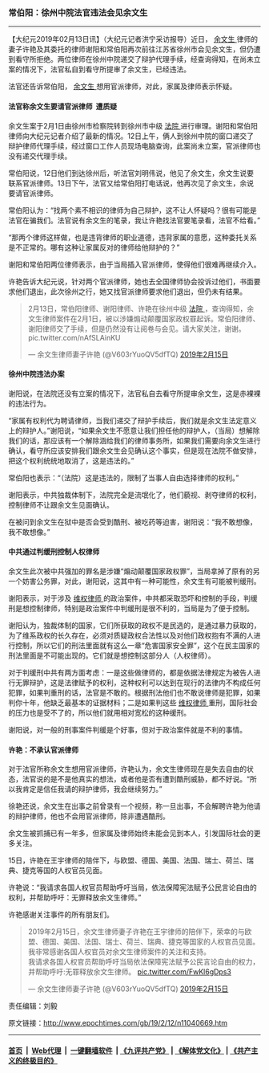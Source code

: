 ### 常伯阳：徐州中院法官违法会见余文生
------------------------

<p>
 【大纪元2019年02月13日讯】（大纪元记者洪宁采访报导）近日，
 <a href="http://www.epochtimes.com/gb/tag/%E4%BD%99%E6%96%87%E7%94%9F.html">
  余文生
 </a>
 律师的妻子许艳及其委托的律师谢阳和常伯阳再次前往江苏省徐州市会见余文生，但仍遭到看守所拒绝。两位律师在徐州中院递交了辩护代理手续，经查询得知，在尚未立案的情况下，法官私自到看守所提审了余文生，已经违法。
</p>
<p>
 法官还告诉常伯阳，
 <a href="http://www.epochtimes.com/gb/tag/%E4%BD%99%E6%96%87%E7%94%9F.html">
  余文生
 </a>
 想用官派律师，对此，家属及律师表示怀疑。
</p>
<h4>
 法官称余文生要请官派律师  遭质疑
</h4>
<p>
 余文生案于2月1日由徐州市检察院转到徐州市中级
 <a href="http://www.epochtimes.com/gb/tag/%E6%B3%95%E9%99%A2.html">
  法院
 </a>
 进行审理。谢阳和常伯阳律师向大纪元记者介绍了最新的情况。12日上午，俩人到徐州中院的窗口递交了辩护律师代理手续，经过窗口工作人员现场电脑查询，此案尚未立案，官派律师也没有递交代理手续。
</p>
<p>
 常伯阳说，12日他们到达徐州后，听法官刘明伟说，他见了余文生，余文生说要联系官派律师。13日下午，法官又给常伯阳打电话说，他再次见了余文生，余说要请官派律师。
</p>
<p>
 常伯阳认为：“找两个素不相识的律师为自己辩护，这不让人怀疑吗？很有可能是法官在骗我们。法官说有余文生的笔录，我让许艳找法官要笔录看，法官不给看。”
</p>
<p>
 “那两个律师这样做，也是违背律师的职业道德，违背家属的意愿，这种委托关系是不正常的。哪有这种让家属反对的律师给他辩护的？”
</p>
<p>
 谢阳和常伯阳两位律师表示，由于当局插入官派律师，使得他们很难再继续介入。
</p>
<p>
 许艳告诉大纪元说，针对两个官派律师，她也去全国律师协会投诉过他们，书面要求他们退出，此次徐州之行，她又找官派律师要求他们退出，但仍未有结果。
</p>
<blockquote class="twitter-tweet" data-lang="zh-tw">
 <p dir="ltr" lang="zh">
  2月13日，常伯阳律师、谢阳律师、许艳在徐州中级
  <a href="http://www.epochtimes.com/gb/tag/%E6%B3%95%E9%99%A2.html">
   法院
  </a>
  ，查询得知，余文生律师案件在2月1日，被以涉嫌煽动颠覆国家政权罪起诉。常伯阳律师、谢阳律师交了手续，但是仍然没有让阅卷与会见。请大家关注，谢谢。 pic.twitter.com/nAfSLAinKU
 </p>
 <p>
  — 余文生律师妻子许艳 (@V603rYuoQV5dfTQ)
  <a href="https://twitter.com/V603rYuoQV5dfTQ/status/1096559140892217346?ref_src=twsrc%5Etfw">
   2019年2月15日
  </a>
 </p>
</blockquote>
<p>
</p>
<h4>
 徐州中院违法办案
</h4>
<p>
 谢阳说，在法院还没有立案的情况下，法官私自去看守所提审余文生，这是赤裸裸的违法行为。
</p>
<p>
 “家属有权利代为聘请律师，当我们递交了辩护手续后，我们就是余文生法定意义上的辩护人。”谢阳说，“如果余文生不愿意让我们担任他的辩护人，（当局）想解除我们的话，那应该有一个解除涵给我们的律师事务所，如果我们需要向余文生进行确认，看守所应该安排我们跟余文生会见确认这个事实，但是现在法院不做安排，把这个权利统统地取消了，这是违法的。”
</p>
<p>
 常伯阳也表示：“（法院）这是违法的，限制了当事人自由选择律师的权利。”
</p>
<p>
 谢阳表示，中共独裁体制下，法院完全是流氓化了，他们藐视、剥夺律师的权利，控制律师不让跟余文生见面确认。
</p>
<p>
 在被问到余文生在狱中是否会受到酷刑、被吃药等迫害，谢阳说：“我不敢想像，我不敢想像。”
</p>
<h4>
 中共通过判缓刑控制人权律师
</h4>
<p>
 余文生此次被中共强加的罪名是涉嫌“煽动颠覆国家政权罪”，当局拿掉了原有的另一个妨害公务罪，对此，谢阳说，这其中有一种可能性，余文生有可能被判缓刑。
</p>
<p>
 谢阳表示，对于涉及
 <a href="http://www.epochtimes.com/gb/tag/%E7%BB%B4%E6%9D%83%E5%BE%8B%E5%B8%88.html">
  维权律师
 </a>
 的政治案件，中共都采取恐吓和控制的手段，判缓刑是想控制律师，特别是政治案件中判缓刑是很不利的，当局是为了便于控制。
</p>
<p>
 谢阳认为，独裁体制的国家，它们所获取的政权不是民选的，是通过暴力获取的，为了维系政权的长久存在，必须对质疑政权合法性以及对他们政权抱有不满的人进行控制，所以它们的刑法里面就有这么一章“危害国家安全罪”，这个在民主国家的刑法里面是不可能出现的。它们就是想控制这部分人（人权律师）。
</p>
<p>
 对于判缓刑中共有两方面考虑：一是这些做律师的，都是依据法律规定为被告人进行无罪辩护，这是法律赋予的权利，这种权利可以达到在现行的法律内不构成任何犯罪，如果判重刑的话，法官是不敢的。根据刑法他们也不敢说律师是犯罪，如果判你十年，他缺乏最基本的证据材料；二是如果判这些
 <a href="http://www.epochtimes.com/gb/tag/%E7%BB%B4%E6%9D%83%E5%BE%8B%E5%B8%88.html">
  维权律师
 </a>
 重刑，国际社会的压力也是受不了的，所以他们就用相对宽松的这种缓刑。
</p>
<p>
 谢阳说，对一般的刑事案件判缓是个好事，但对于政治案件就是不利的事情。
</p>
<h4>
 许艳：不承认官派律师
</h4>
<p>
 对于法官所称余文生想用官派律师，许艳认为，余文生律师现在是失去自由的状态，法官说的是不是他真实的想法，或者他是否有遭到酷刑威胁，都不好说。“所以我肯定是信任我请的辩护律师，我会继续努力。”
</p>
<p>
 徐艳还说，余文生在出事之前曾录有一个视频，称一旦出事，不会解聘许艳为他请的辩护律师，他也不会用官派律师，除非遭遇酷刑。
</p>
<p>
 余文生被抓捕已有一年多，但家属及律师始终未能会见到本人，引发国际社会的更多关注。
</p>
<p>
 15日，许艳在王宇律师的陪伴下，与欧盟、德国、美国、法国、瑞士、荷兰、瑞典、捷克等国的人权官员见面。
</p>
<p>
 许艳说：“我请求各国人权官员帮助呼吁当局，依法保障宪法赋予公民言论自由的权利，并帮助呼吁：无罪释放余文生律师。”
</p>
<p>
 许艳感谢关注事件的所有朋友们。
</p>
<blockquote class="twitter-tweet" data-lang="zh-tw">
 <p dir="ltr" lang="zh">
  2019年2月15日，余文生律师妻子许艳在王宇律师的陪伴下，荣幸的与欧盟、德国、美国、法国、瑞士、荷兰、瑞典、捷克等国家的人权官员见面。
  <br/>
  我非常感谢各国人权官员对余文生律师案件的关注和支持。
  <br/>
  我请求各国人权官员帮助呼吁当局依法保障宪法赋予公民言论自由的权力，并帮助呼吁:无罪释放余文生律师。
  <a href="https://t.co/FwKl6gDps3">
   pic.twitter.com/FwKl6gDps3
  </a>
 </p>
 <p>
  — 余文生律师妻子许艳 (@V603rYuoQV5dfTQ)
  <a href="https://twitter.com/V603rYuoQV5dfTQ/status/1096430914064797696?ref_src=twsrc%5Etfw">
   2019年2月15日
  </a>
 </p>
</blockquote>
<p>
</p>
<p>
 责任编辑：刘毅
</p>

原文链接：http://www.epochtimes.com/gb/19/2/12/n11040669.htm


------------------------
#### [首页](https://github.com/gfw-breaker/banned-news/blob/master/README.md) &nbsp;|&nbsp; [Web代理](https://github.com/labour-camp/helloworld) &nbsp;|&nbsp; [一键翻墙软件](https://github.com/gfw-breaker/nogfw/blob/master/README.md) &nbsp;| [《九评共产党》](https://github.com/gfw-breaker/9ping.md/blob/master/README.md#九评之一评共产党是什么) | [《解体党文化》](https://github.com/gfw-breaker/jtdwh.md/blob/master/README.md) | [《共产主义的终极目的》](https://github.com/gfw-breaker/gczydzjmd.md/blob/master/README.md)

